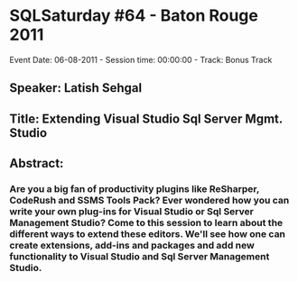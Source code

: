 # SQLSaturday #64 - Baton Rouge 2011
Event Date: 06-08-2011 - Session time: 00:00:00 - Track: Bonus Track
## Speaker: Latish Sehgal
## Title: Extending Visual Studio  Sql Server Mgmt. Studio
## Abstract:
### Are you a big fan of productivity plugins like ReSharper, CodeRush and SSMS Tools Pack? Ever wondered how you can write your own plug-ins for Visual Studio or Sql Server Management Studio? Come to this session to learn about the different ways to extend these editors. We'll see how one can create extensions, add-ins and packages and add new functionality to  Visual Studio and Sql Server Management Studio.
